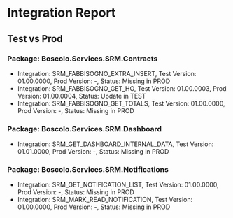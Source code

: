 # Integration Report
## Test vs Prod
### Package: Boscolo.Services.SRM.Contracts
- Integration: SRM_FABBISOGNO_EXTRA_INSERT, Test Version: 01.00.0000, Prod Version: -, Status: Missing in PROD
- Integration: SRM_FABBISOGNO_GET_HO, Test Version: 01.00.0003, Prod Version: 01.00.0004, Status: Update in TEST
- Integration: SRM_FABBISOGNO_GET_TOTALS, Test Version: 01.00.0000, Prod Version: -, Status: Missing in PROD

### Package: Boscolo.Services.SRM.Dashboard
- Integration: SRM_GET_DASHBOARD_INTERNAL_DATA, Test Version: 01.01.0000, Prod Version: -, Status: Missing in PROD

### Package: Boscolo.Services.SRM.Notifications
- Integration: SRM_GET_NOTIFICATION_LIST, Test Version: 01.00.0000, Prod Version: -, Status: Missing in PROD
- Integration: SRM_MARK_READ_NOTIFICATION, Test Version: 01.00.0000, Prod Version: -, Status: Missing in PROD

